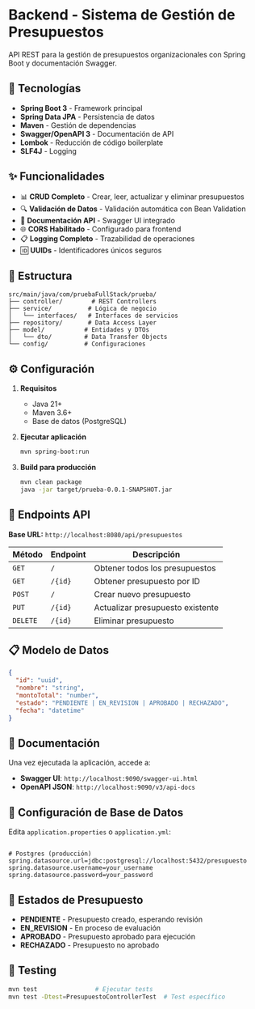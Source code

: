 # Backend - Sistema de Gestión de Presupuestos

API REST para la gestión de presupuestos organizacionales con Spring Boot y documentación Swagger.

## 🚀 Tecnologías

- **Spring Boot 3** - Framework principal
- **Spring Data JPA** - Persistencia de datos
- **Maven** - Gestión de dependencias
- **Swagger/OpenAPI 3** - Documentación de API
- **Lombok** - Reducción de código boilerplate
- **SLF4J** - Logging

## ✨ Funcionalidades

- 📊 **CRUD Completo** - Crear, leer, actualizar y eliminar presupuestos
- 🔍 **Validación de Datos** - Validación automática con Bean Validation
- 📝 **Documentación API** - Swagger UI integrado
- 🌐 **CORS Habilitado** - Configurado para frontend
- 📋 **Logging Completo** - Trazabilidad de operaciones
- 🆔 **UUIDs** - Identificadores únicos seguros

## 📂 Estructura

```
src/main/java/com/pruebaFullStack/prueba/
├── controller/        # REST Controllers
├── service/          # Lógica de negocio
│   └── interfaces/   # Interfaces de servicios
├── repository/       # Data Access Layer
├── model/           # Entidades y DTOs
│   └── dto/         # Data Transfer Objects
└── config/          # Configuraciones
```

## ⚙️ Configuración

1. **Requisitos**
    - Java 21+
    - Maven 3.6+
    - Base de datos (PostgreSQL)

2. **Ejecutar aplicación**
   ```bash
   mvn spring-boot:run
   ```

3. **Build para producción**
   ```bash
   mvn clean package
   java -jar target/prueba-0.0.1-SNAPSHOT.jar
   ```

## 🔗 Endpoints API

**Base URL:** `http://localhost:8080/api/presupuestos`

| Método | Endpoint | Descripción |
|--------|----------|-------------|
| `GET` | `/` | Obtener todos los presupuestos |
| `GET` | `/{id}` | Obtener presupuesto por ID |
| `POST` | `/` | Crear nuevo presupuesto |
| `PUT` | `/{id}` | Actualizar presupuesto existente |
| `DELETE` | `/{id}` | Eliminar presupuesto |

## 📋 Modelo de Datos

```json
{
  "id": "uuid",
  "nombre": "string",
  "montoTotal": "number",
  "estado": "PENDIENTE | EN_REVISION | APROBADO | RECHAZADO",
  "fecha": "datetime"
}
```

## 📖 Documentación

Una vez ejecutada la aplicación, accede a:

- **Swagger UI**: `http://localhost:9090/swagger-ui.html`
- **OpenAPI JSON**: `http://localhost:9090/v3/api-docs`

## 🔧 Configuración de Base de Datos

Edita `application.properties` o `application.yml`:

```properties

# Postgres (producción)
spring.datasource.url=jdbc:postgresql://localhost:5432/presupuesto
spring.datasource.username=your_username
spring.datasource.password=your_password
```

## 🚦 Estados de Presupuesto

- **PENDIENTE** - Presupuesto creado, esperando revisión
- **EN_REVISION** - En proceso de evaluación
- **APROBADO** - Presupuesto aprobado para ejecución
- **RECHAZADO** - Presupuesto no aprobado

## 🧪 Testing

```bash
mvn test                # Ejecutar tests
mvn test -Dtest=PresupuestoControllerTest  # Test específico
```
